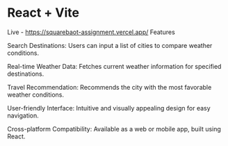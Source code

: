 # React + Vite
Live - https://squarebaot-assignment.vercel.app/
Features

Search Destinations: Users can input a list of cities to compare weather conditions.

Real-time Weather Data: Fetches current weather information for specified destinations.

Travel Recommendation: Recommends the city with the most favorable weather conditions.

User-friendly Interface: Intuitive and visually appealing design for easy navigation.

Cross-platform Compatibility: Available as a web or mobile app, built using React.
